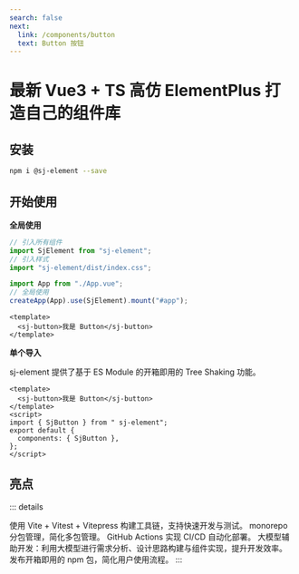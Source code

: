 ```yaml
---
search: false
next:
  link: /components/button
  text: Button 按钮
---
```


# 最新 Vue3 + TS 高仿 ElementPlus 打造自己的组件库

## 安装

```bash
npm i @sj-element --save
```

## 开始使用

**全局使用**

```js
// 引入所有组件
import SjElement from "sj-element";
// 引入样式
import "sj-element/dist/index.css";

import App from "./App.vue";
// 全局使用
createApp(App).use(SjElement).mount("#app");
```

```vue
<template>
  <sj-button>我是 Button</sj-button>
</template>
```

**单个导入**

sj-element 提供了基于 ES Module 的开箱即用的 Tree Shaking 功能。

```vue
<template>
  <sj-button>我是 Button</sj-button>
</template>
<script>
import { SjButton } from " sj-element";
export default {
  components: { SjButton },
};
</script>
```


<!-- ::: preview
api-table src=components/Button/types.ts
::: -->

## 亮点

::: details

使用 Vite + Vitest + Vitepress 构建工具链，支持快速开发与测试。
monorepo 分包管理，简化多包管理。
GitHub Actions 实现 CI/CD 自动化部署。
大模型辅助开发：利用大模型进行需求分析、设计思路构建与组件实现，提升开发效率。
发布开箱即用的 npm 包，简化用户使用流程。
  :::
